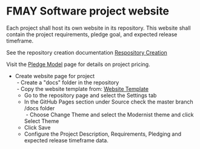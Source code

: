 # FMAY Software project website  

Each project shall host its own website in its repository.  This website shall contain the project requirements, pledge goal, and expected release timeframe.  

See the repository creation documentation <a id="Repository creation"></a>[Respository Creation](https://github.com/FMAY-Software/Documentation/blob/master/Procedures/Projects/Setup/Repository/Creation.md)  

Visit the <a id="Pledging Model"></a>[Pledge Model](https://fmaysoftware.wordpress.com/pledging-model/) page for details on project pricing.  

- Create website page for project  
  - Create a "docs" folder in the repository  
  - Copy the website template from: <a id="Website Template"></a>[Website Template](https://github./com/fmay-software/Documentation/docs)  
  - Go to the repository page and select the Settings tab  
  - In the GitHub Pages section under Source check the master branch /docs folder   
  - Choose Change Theme and select the Modernist theme and click Select Theme  
  - Click Save
  - Configure the Project Description, Requirements, Pledging and expected release timeframe data.  
